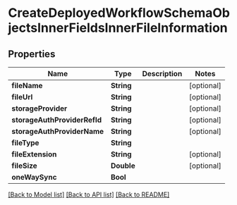 # CreateDeployedWorkflowSchemaObjectsInnerFieldsInnerFileInformation

## Properties
Name | Type | Description | Notes
------------ | ------------- | ------------- | -------------
**fileName** | **String** |  | [optional] 
**fileUrl** | **String** |  | [optional] 
**storageProvider** | **String** |  | [optional] 
**storageAuthProviderRefId** | **String** |  | [optional] 
**storageAuthProviderName** | **String** |  | [optional] 
**fileType** | **String** |  | 
**fileExtension** | **String** |  | [optional] 
**fileSize** | **Double** |  | [optional] 
**oneWaySync** | **Bool** |  | 

[[Back to Model list]](../README.md#documentation-for-models) [[Back to API list]](../README.md#documentation-for-api-endpoints) [[Back to README]](../README.md)



